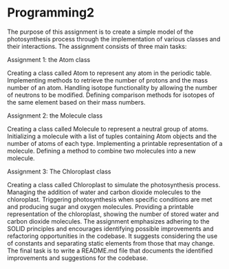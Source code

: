 # Programming2
The purpose of this assignment is to create a simple model of the photosynthesis process through the implementation of various classes and their interactions. The assignment consists of three main tasks:

Assignment 1: the Atom class

Creating a class called Atom to represent any atom in the periodic table.
Implementing methods to retrieve the number of protons and the mass number of an atom.
Handling isotope functionality by allowing the number of neutrons to be modified.
Defining comparison methods for isotopes of the same element based on their mass numbers.

Assignment 2: the Molecule class

Creating a class called Molecule to represent a neutral group of atoms.
Initializing a molecule with a list of tuples containing Atom objects and the number of atoms of each type.
Implementing a printable representation of a molecule.
Defining a method to combine two molecules into a new molecule.

Assignment 3: The Chloroplast class

Creating a class called Chloroplast to simulate the photosynthesis process.
Managing the addition of water and carbon dioxide molecules to the chloroplast.
Triggering photosynthesis when specific conditions are met and producing sugar and oxygen molecules.
Providing a printable representation of the chloroplast, showing the number of stored water and carbon dioxide molecules.
The assignment emphasizes adhering to the SOLID principles and encourages identifying possible improvements and refactoring opportunities in the codebase. It suggests considering the use of constants and separating static elements from those that may change. The final task is to write a README.md file that documents the identified improvements and suggestions for the codebase.
